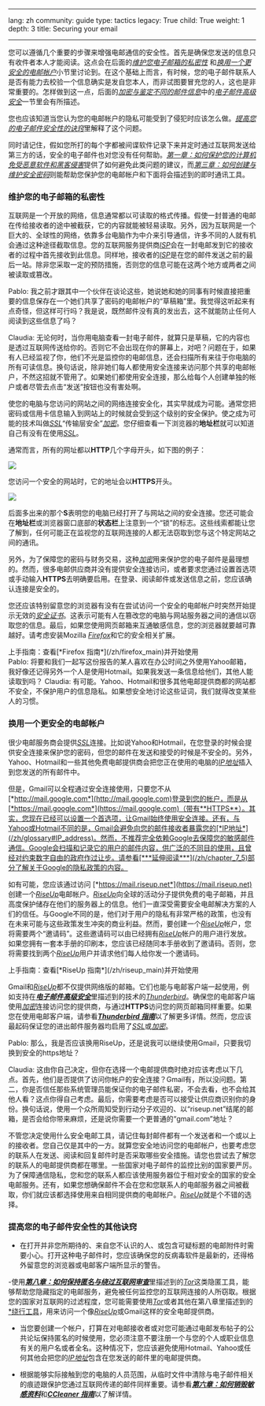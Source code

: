 

---

lang: zh
community: guide
type: tactics
legacy: True
child: True
weight: 1
depth: 3
title: Securing your email

---

您可以遵循几个重要的步骤来增强电邮通信的安全性。首先是确保您发送的信息只有收件者本人才能阅读。这点会在后面的[*维护您电子邮箱的私密性*](/zh/chapter_7_1#Keeping_your_webmail_private) 和[*换用一个更安全的电邮帐户*](/zh/chapter_7_1#Switching_to_a_more_secure_email_account)小节里讨论到。在这个基础上而言，有时候，您的电子邮件联系人是否有能力去校验一个信息确实是发自您本人，而非试图要冒充您的人，这也是非常重要的。怎样做到这一点，后面的[*加密与鉴定不同的邮件信息*](/zh/chapter_7_4#Encrypting_and_authenticating_individual_email_messages)中的[*电子邮件高级安全*](/zh/chapter_7_4)一节里会有所描述。

您也应该知道当您认为您的电邮帐户的隐私可能受到了侵犯时应该怎么做。[*提高您的电子邮件安全性的诀窍*](/zh/chapter_7_2)里解释了这个问题。

同时请记住，假如您所打的每个字都被间谍软件记录下来并定时通过互联网发送给第三方的话，安全的电子邮件也对您没有任何帮助。[*第一章：如何保护您的计算机免受恶意软件和黑客侵害*](/zh/chapter-1)提供了如何避免此类问题的建议，而[*第三章：如何创建与维护安全密码*](/zh/chapter-3)则能帮助您保护您的电邮帐户和下面将会描述到的即时通讯工具。

### 维护您的电子邮箱的私密性 ###

互联网是一个开放的网络，信息通常都以可读取的格式传播。假使一封普通的电邮在传给接收者的途中被截获，它的内容就能被轻易读取。另外，因为互联网是一个巨大的、全球性的网络，依靠多台电脑作为中介来引导通信，许多不同的人就有机会通过这种途径截取信息。您的互联网服务提供商[*ISP*](/zh/glossary#ISP)会在一封电邮发到它的接收者的过程中首先接收到此信息。同样地，接收者的[*ISP*](/zh/glossary#ISP)是在您的邮件发送之前的最后一站。除非您采取一定的预防措施，否则您的信息可能在这两个地方或两者之间被读取或篡改。

<div class="background" markdown="1">
Pablo: 我之前才跟其中一个伙伴在谈论这些，她说她和她的同事有时候直接把重要的信息保存在一个她们共享了密码的电邮帐户的“草稿箱”里。我觉得这听起来有点奇怪，但这样可行吗？我是说，既然邮件没有真的发出去，这不就能防止任何人阅读到这些信息了吗？

Claudia: 无论何时，当你用电脑查看一封电子邮件，就算只是草稿，它的内容也是透过互联网传送给你的。否则它不会出现在你的屏幕上，对吧？问题在于，如果有人已经监视了你，他们不光是监控你的电邮信息，还会扫描所有来往于你电脑的所有可读信息。换句话说，除非她们每人都使用安全连接来访问那个共享的电邮帐户，不然这招就不管用了。如果她们都使用安全连接，那么给每个人创建单独的帐户或者尽管去点击“发送”按钮也没有害处啊。
</div>

使您的电脑与您访问的网站之间的网络连接安全化，其实早就成为可能。通常您把密码或信用卡信息输入到网站上的时候就会受到这个级别的安全保护。使之成为可能的技术叫做[*SSL*](/zh/glossary#SSL)“传输层安全”[*加密*](/zh/glossary#Encryption)。您仔细查看一下浏览器的**地址栏**就可以知道自己有没有在使用[*SSL*](/zh/glossary#SSL)。

通常而言，所有的网址都以**HTTP**几个字母开头，如下图的例子：

![](/sites/securitybkp.ngoinabox.org/files/u7/01.png)

您访问一个安全的网站时，它的地址会以**HTTPS**开头。 

![](/sites/securitybkp.ngoinabox.org/files/u7/02.png)

后面多出来的那个**S**表明您的电脑已经打开了与网站之间的安全连接。您还可能会在**地址栏**或浏览器窗口底部的**状态栏**上注意到一个“锁”的标志。这些线索都能让您了解到，任何可能正在监视您的互联网连接的人都无法窃取到您与这个特定网站之间的通讯。

另外，为了保障您的密码与财务交易，这种[*加密*](/zh/glossary#Encryption)用来保护您的电子邮件是最理想的。然而，很多电邮供应商并没有提供安全连接访问，或者要求您通过设置首选项或手动输入**HTTPS**去明确要启用。在登录、阅读邮件或发送信息之前，您应该确认连接是安全的。

您还应该特别留意您的浏览器有没有在尝试访问一个安全的电邮帐户时突然开始提示无效的[*安全证书*](/zh/glossary#Security_certificate)。这表示可能有人在篡改您的电脑与网站服务器之间的通信以窃取您的信息。最后，如果您使用网页邮箱来互通敏感信息，您的浏览器就要越可靠越好。请考虑安装Mozilla [*Firefox*](/zh/glossary#Firefox)和它的安全相关扩展。

<div class="getstarted" markdown="1">
上手指南：查看[*Firefox 指南*](/zh/firefox_main)并开始使用
</div>			

<div class="background" markdown="1">
Pablo: 将要和我们一起写这份报告的某人喜欢在办公时间之外使用Yahoo邮箱，我好像还记得另外一个人是使用Hotmail。如果我发送一条信息给他们，其他人能读取到吗？
Claudia: 有可能。Yahoo、Hotmail和很多其他电邮提供商都的网站都不安全，不保护用户的信息隐私。如果想安全地讨论这些证词，我们就得改变某些人的习惯。

</div>		

### 换用一个更安全的电邮帐户 ###

很少电邮服务商会提供[*SSL*](/zh/glossary#SSL)连接。比如说Yahoo和Hotmail，在您登录的时候会提供安全连接来保护您的密码，但您的邮件在发送和接受的时候是不安全的。另外，Yahoo、Hotmail和一些其他免费电邮提供商会把您正在使用的电脑的[*IP地址*](/zh/glossary#IP_address)插入到您发送的所有邮件中。
	
但是，Gmail可以全程通过安全连接使用，只要您不从[*http://mail.google.com*](http://mail.google.com)登录到您的帐户，而是从[*https://mail.google.com*](https://mail.google.com)（带有**HTTPS**）。其实，您现在已经可以设置一个首选项，让Gmail始终使用安全连接。还有，与Yahoo或Hotmail不同的是，Gmail会避免向您的邮件接收者暴露您的[*IP地址*](/zh/glossary#IP_address)。然而，不推荐完全依赖Google去保障您的敏感邮件通信。Google会扫描和记录它的用户的邮件内容，供广泛的不同目的使用，且曾经对约束数字自由的政府作过让步。请参看[***延伸阅读***](/zh/chapter_7_5)部分了解关于Google的隐私政策的内容。

如有可能，您应该通过访问 [*https://mail.riseup.net*](https://mail.riseup.net) 创建一个[*RiseUp*](/zh/glossary#RiseUp)电邮帐户。[*RiseUp*](/zh/glossary#RiseUp)向全球的活动分子提供免费的电子邮箱，并且高度保护储存在他们的服务器上的信息。他们一直深受需要安全电邮解决方案的人们的信任。与Google不同的是，他们对于用户的隐私有非常严格的政策，也没有在未来可能与这些政策发生冲突的商业利益。然而，要创建一个[*RiseUp*](/zh/glossary#RiseUp)帐户，您将需要两个“邀请码”。这些邀请码可以由已经拥有[*RiseUp*](/zh/glossary#RiseUp)帐户的用户进行发放。如果您拥有一套本手册的印刷本，您应该已经随同本手册收到了邀请码。否则，您将需要找到两个[*RiseUp*](/zh/glossary#RiseUp)用户并请求他们每人给你发一个邀请码。

<div class="getstarted" markdown="1">
上手指南：查看[*RiseUp 指南*](/zh/riseup_main)并开始使用
</div>	

Gmail和[*RiseUp*](/zh/glossary#RiseUp)都不仅提供网络版的邮箱。它们也能与电邮客户端一起使用，例如支持在[***电子邮件高级安全***](/zh/chapter_7_4)里描述到的技术的[*Thunderbird*](/zh/glossary#Thunderbird)。确保您的电邮客户端使用[*加密*](/zh/glossary#Encryption)连接访问您的提供商，与通过**HTTPS**访问您的网页邮箱同样重要。如果您在使用电邮客户端，请参看[***Thunderbird 指南***](/zh/thunderbird_main)以了解更多详情。然而，您应该最起码保证您的进出邮件服务器均启用了[*SSL*](/zh/glossary#SSL)或[*加密*](/zh/glossary#Encryption)。

<div class="background" markdown="1">
Pablo: 那么，我是否应该换用RiseUp，还是说我可以继续使用Gmail，只要我切换到安全的https地址？

Claudia: 这由你自己决定，但你在选择一个电邮提供商时绝对应该考虑以下几点。首先，他们是否提供了访问你帐户的安全连接？Gmail有，所以没问题。第二，你是否信任那些系统管理员能保证你的电子邮件私密，不会去看，也不会给其他人看？这点你得自己考虑。最后，你需要考虑是否可以接受让供应商识别你的身份。换句话说，使用一个众所周知受到行动分子欢迎的、以“riseup.net”结尾的邮箱，是否会给你带来麻烦，还是说你需要一个更普通的“gmail.com”地址？
</div>

不管您决定使用什么安全电邮工具，请记住每封邮件都有一个发送者和一个或以上的接收者。您自己仅是其中的一方。就算您安全地访问您的电邮帐户，也要考虑您的联系人在发送、阅读和回复邮件时是否采取哪些安全措施。请您也尝试去了解您的联系人的电邮提供商都在哪里。一些国家对电子邮件的监控比别的国家要严厉。为了保障通信隐私，您和您的联系人都应该使用服务器位于相对安全的国家的安全电邮服务。还有，如果您想确保邮件不会在您和您联系人的电邮服务器之间被截取，你们就应该都选择使用来自相同提供商的电邮帐户。[*RiseUp*](/zh/glossary#RiseUp)就是个不错的选择。
 
### 提高您的电子邮件安全性的其他诀窍 ### 

- 在打开并非您所期待的、来自您不认识的人、或包含可疑标题的电邮附件时需要小心。打开这种电子邮件时，您应该确保您的反病毒软件是最新的，还得格外留意您的浏览器或电邮客户端所显示的警告。

-使用[***第八章：如何保持匿名与绕过互联网审查***](/zh/chapter-8)里描述到的[*Tor*](/zh/glossary#Tor)这类隐匿工具，能够帮助您隐藏指定的电邮服务，避免被任何监控您的互联网连接的人所窃取。根据您的国家对互联网的过滤程度，您可能需要使用[*Tor*](/zh/glossary#Tor)或者其他在第八章里描述到的[*绕行工具](/zh/glossary#Circumvention)，用来访问一个像[*RiseUp*](/zh/glossary#RiseUp)或Gmail这样的安全电邮提供商。

- 当您要创建一个帐户，打算在对电邮接收者或对您可能通过电邮发布帖子的公共论坛保持匿名的时候使用，您必须注意不要注册一个与您的个人或职业信息有关的用户名或者全名。这种情况下，您应该避免使用Hotmail、Yahoo或任何其他会把您的[*IP地址*](/zh/glossary#IP_address)包含在您发送的邮件里的电邮提供商。

- 根据能够实际接触到您的电脑的人员范围，从临时文件中清除与电子邮件相关的痕迹跟保护您通过互联网传递的邮件同样重要。请参看[***第六章：如何销毁敏感资料***](/zh/chapter-6)和[***CCleaner 指南***](/zh/ccleaner_main)以了解详情。


